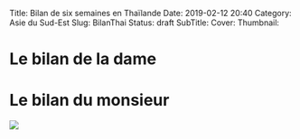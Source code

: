 Title: Bilan de six semaines en Thaïlande
Date: 2019-02-12 20:40
Category: Asie du Sud-Est
Slug: BilanThai
Status: draft
SubTitle: 
Cover: 
Thumbnail: 

# Le bilan de la dame




# Le bilan du monsieur


<img src="images/BilanThai/">